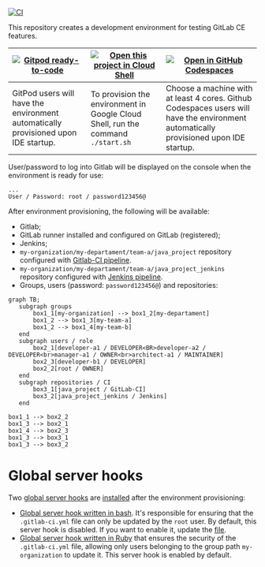 [![CI](https://github.com/danielmenezesbr/gitlab-dev-env/workflows/CI/badge.svg)](https://github.com/danielmenezesbr/gitlab-dev-env/actions)

This repository creates a development environment for testing GitLab CE features.

| [![Gitpod ready-to-code](https://gitpod.io/button/open-in-gitpod.svg)](https://gitpod.io/#https://github.com/danielmenezesbr/gitlab-dev-env) | [![Open this project in Cloud Shell](http://gstatic.com/cloudssh/images/open-btn.png)](https://console.cloud.google.com/cloudshell/open?git_repo=https://github.com/danielmenezesbr/gitlab-dev-env) | [![Open in GitHub Codespaces](https://github.com/codespaces/badge.svg)](https://github.com/codespaces/new?hide_repo_select=true&ref=main&repo=danielmenezesbr/gitlab-dev-env) |
| --- | --- | --- |
| GitPod users will have the environment automatically provisioned upon IDE startup. | To provision the environment in Google Cloud Shell, run the command `./start.sh` | Choose a machine with at least 4 cores. Github Codespaces users will have the environment automatically provisioned upon IDE startup. |

User/password to log into Gitlab will be displayed on the console when the environment is ready for use:

```
...
User / Password: root / password123456@
```

After environment provisioning, the following will be available:
 - Gitlab;
 - GitLab runner installed and configured on GitLab (registered);
 - Jenkins;
 - `my-organization/my-departament/team-a/java_project` repository configured with [Gitlab-CI pipeline](https://github.com/danielmenezesbr/helloworld/blob/master/.gitlab-ci.yml).
  - `my-organization/my-departament/team-a/java_project_jenkins` repository configured with [Jenkins pipeline](https://github.com/danielmenezesbr/gitlab-dev-env/blob/master/master/docker/003-job.groovy).
 - Groups, users (password: `password123456@`) and repositories:

 ```mermaid
graph TB;
    subgraph groups
        box1_1[my-organization] --> box1_2[my-departament]
        box1_2 --> box1_3[my-team-a]
        box1_2 --> box1_4[my-team-b]
    end
    subgraph users / role
        box2_1[developer-a1 / DEVELOPER<BR>developer-a2 / DEVELOPER<br>manager-a1 / OWNER<br>architect-a1 / MAINTAINER]
        box2_3[developer-b1 / DEVELOPER]
        box2_2[root / OWNER]
    end
    subgraph repositories / CI
        box3_1[java_project / GitLab-CI]
        box3_2[java_project_jenkins / Jenkins]
    end

box1_1 --> box2_2
box1_3 --> box2_1
box1_4 --> box2_3
box1_3 --> box3_1
box1_3 --> box3_2
 ```


# Global server hooks

Two [global server hooks](https://docs.gitlab.com/ee/administration/server_hooks.html?tab=GitLab+15.10+and+earlier#create-the-global-server-hook) are [installed](https://github.com/danielmenezesbr/gitlab-dev-env/blob/master/docker-compose.yml#L20) after the environment provisioning:
- [Global server hook written in bash](https://github.com/danielmenezesbr/gitlab-dev-env/blob/master/provisioning/hooks/pre-receive.d/001-pre-receive). It's responsible for ensuring that the ```.gitlab-ci.yml``` file can only be updated by the `root` user. By default, this server hook is disabled. If you want to enable it, update the [file](https://github.com/danielmenezesbr/gitlab-dev-env/blob/master/provisioning/hooks/pre-receive.d/001-pre-receive).
- [Global server hook written in Ruby](https://github.com/danielmenezesbr/gitlab-dev-env/blob/master/provisioning/hooks/pre-receive.d/002-pre-receive) that ensures the security of the `.gitlab-ci.yml` file, allowing only users belonging to the group path `my-organization` to update it. This server hook is enabled by default.
